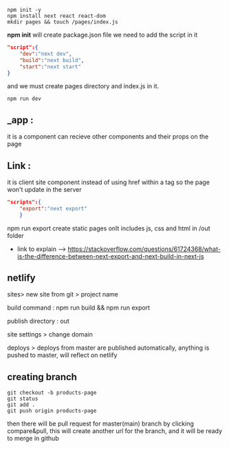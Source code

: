 ```console
npm init -y
npm install next react react-dom
mkdir pages && touch /pages/index.js
```

**npm init** will create package.json file we need to add the script in it

```json
"script":{
    "dev":"next dev",
    "build":"next build",
    "start":"next start"
}
```

and we must create pages directory and index.js in it.

```console
npm run dev
```

## \_app :

it is a component can recieve other components and their props on the page

## Link :

it is client site component instead of using href within a tag so the page won't update in the server

```json
"scripts":{
    "export":"next export"
    }
```

npm run export create static pages onlt includes js, css and html in /out folder

- link to explain --> https://stackoverflow.com/questions/61724368/what-is-the-difference-between-next-export-and-next-build-in-next-js

## netlify

sites> new site from git > project name

build command : npm run build && npm run export

publish directory : out

site settings > change domain

deploys > deploys from master are published automatically, anything is pushed to master, will reflect on netlify

## creating branch

```console
git checkout -b products-page
git status
git add .
git push origin products-page
```

then there will be pull request for master(main) branch by clicking compare&pull, this will create another url for the branch, and it will be ready to merge in github
